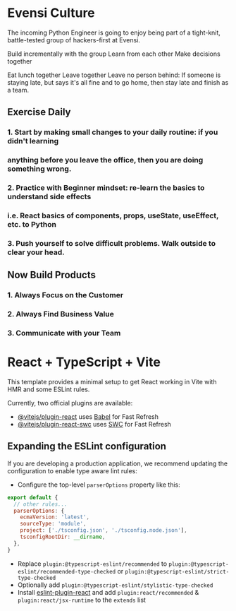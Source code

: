 # Evensi Culture

The incoming Python Engineer is going to enjoy being part of a tight-knit, battle-tested group of hackers-first at Evensi.

Build incrementally with the group
Learn from each other
Make decisions together

Eat lunch together
Leave together
Leave no person behind: If someone is staying late, but says it's all fine and to go home, then stay late and finish as a team.

## Exercise Daily
### 1. Start by making small changes to your daily routine: if you didn't learning
###    anything before you leave the office, then you are doing something wrong.
### 2. Practice with Beginner mindset: re-learn the basics to understand side effects
###    i.e. React basics of components, props, useState, useEffect, etc. to Python
### 3. Push yourself to solve difficult problems. Walk outside to clear your head.

## Now Build Products
### 1. Always Focus on the Customer
### 2. Always Find Business Value
### 3. Communicate with your Team


# React + TypeScript + Vite

This template provides a minimal setup to get React working in Vite with HMR and some ESLint rules.

Currently, two official plugins are available:

- [@vitejs/plugin-react](https://github.com/vitejs/vite-plugin-react/blob/main/packages/plugin-react/README.md) uses [Babel](https://babeljs.io/) for Fast Refresh
- [@vitejs/plugin-react-swc](https://github.com/vitejs/vite-plugin-react-swc) uses [SWC](https://swc.rs/) for Fast Refresh

## Expanding the ESLint configuration

If you are developing a production application, we recommend updating the configuration to enable type aware lint rules:

- Configure the top-level `parserOptions` property like this:

```js
export default {
  // other rules...
  parserOptions: {
    ecmaVersion: 'latest',
    sourceType: 'module',
    project: ['./tsconfig.json', './tsconfig.node.json'],
    tsconfigRootDir: __dirname,
  },
}
```

- Replace `plugin:@typescript-eslint/recommended` to `plugin:@typescript-eslint/recommended-type-checked` or `plugin:@typescript-eslint/strict-type-checked`
- Optionally add `plugin:@typescript-eslint/stylistic-type-checked`
- Install [eslint-plugin-react](https://github.com/jsx-eslint/eslint-plugin-react) and add `plugin:react/recommended` & `plugin:react/jsx-runtime` to the `extends` list

